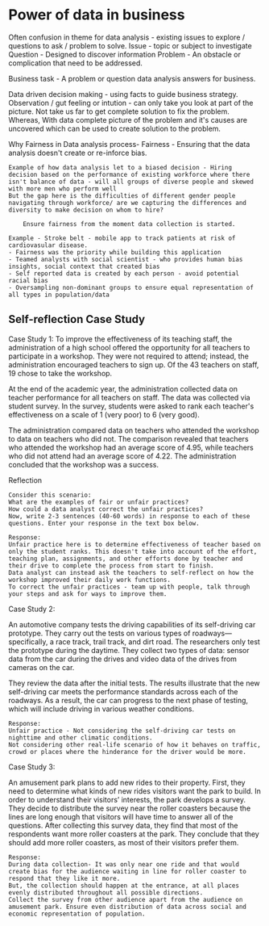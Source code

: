 # Power of data in business

Often confusion in theme for data analysis - existing issues to explore / questions to ask / problem to solve.
Issue - topic or subject to investigate
Question - Designed to discover information
Problem - An obstacle or complication that need to be addressed.

Business task - A problem or question data analysis answers for business.

Data driven decision making - using facts to guide business strategy.
Observation / gut feeling or intution - can only take you look at part of the picture. Not take us far to get complete solution to fix the problem. Whereas, With data complete picture of the problem and it's causes are uncovered which can be used to create solution to the problem.

Why Fairness in Data analysis process-
    Fairness - Ensuring that the data analysis doesn't create or re-inforce bias.

    Example of how data analysis let to a biased decision - Hiring decision based on the performance of existing workforce where there isn't balance of data - will all groups of diverse people and skewed with more men who perform well
    But the gap here is the difficulties of different gender people navigating through workforce/ are we capturing the differences and diversity to make decision on whom to hire? 
    
        Ensure fairness from the moment data collection is started. 
    
    Example - Stroke belt - mobile app to track patients at risk of cardiovasular disease. 
    - Fairness was the priority while building this application
    - Teamed analysts with social scientist - who provides human bias insights, social context that created bias
    - Self reported data is created by each person - avoid potential racial bias
    - Oversampling non-dominant groups to ensure equal representation of all types in population/data

## Self-reflection Case Study

Case Study 1:
To improve the effectiveness of its teaching staff, the administration of a high school offered the opportunity for all teachers to participate in a workshop. They were not required to attend; instead, the administration encouraged teachers to sign up. Of the 43 teachers on staff, 19 chose to take the workshop.

At the end of the academic year, the administration collected data on teacher performance for all teachers on staff. The data was collected via student survey. In the survey, students were asked to rank each teacher's effectiveness on a scale of 1 (very poor) to 6 (very good).

The administration compared data on teachers who attended the workshop to data on teachers who did not. The comparison revealed that teachers who attended the workshop had an average score of 4.95, while teachers who did not attend had an average score of 4.22. The administration concluded that the workshop was a success.

Reflection

    Consider this scenario: 
    What are the examples of fair or unfair practices?
    How could a data analyst correct the unfair practices?
    Now, write 2-3 sentences (40-60 words) in response to each of these questions. Enter your response in the text box below. 

    Response: 
    Unfair practice here is to determine effectiveness of teacher based on only the student ranks. This doesn't take into account of the effort, teaching plan, assignments, and other efforts done by teacher and their drive to complete the process from start to finish. 
    Data analyst can instead ask the teachers to self-reflect on how the workshop improved their daily work functions.  
    To correct the unfair practices - team up with people, talk through your steps and ask for ways to improve them.

Case Study 2:

An automotive company tests the driving capabilities of its self-driving car prototype. They carry out the tests on various types of roadways—specifically, a race track, trail track, and dirt road.
The researchers only test the prototype during the daytime. They collect two types of data: sensor data from the car during the drives and video data of the drives from cameras on the car.

They review the data after the initial tests. The results illustrate that the new self-driving car meets the performance standards across each of the roadways. As a result, the car can progress to the next phase of testing, which will include driving in various weather conditions.

    Response: 
    Unfair practice - Not considering the self-driving car tests on nighttime and other climatic conditions. 
    Not considering other real-life scenario of how it behaves on traffic, crowd or places where the hinderance for the driver would be more.

Case Study 3:

An amusement park plans to add new rides to their property. First, they need to determine what kinds of new rides visitors want the park to build. In order to understand their visitors’ interests, the park develops a survey.
They decide to distribute the survey near the roller coasters because the lines are long enough that visitors will have time to answer all of the questions. After collecting this survey data, they find that most of the respondents want more roller coasters at the park. They conclude that they should add more roller coasters, as most of their visitors prefer them.

    Response:
    During data collection- It was only near one ride and that would create bias for the audience waiting in line for roller coaster to respond that they like it more. 
    But, the collection should happen at the entrance, at all places evenly distributed throughout all possible directions. 
    Collect the survey from other audience apart from the audience on amusement park. Ensure even distribution of data across social and economic representation of population.
